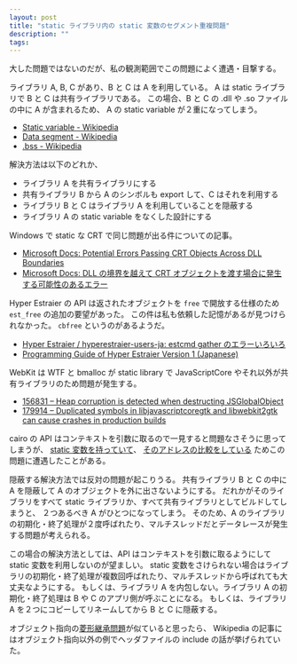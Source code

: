 ```yaml
---
layout: post
title: "static ライブラリ内の static 変数のセグメント重複問題"
description: ""
tags: 
---
```


大した問題ではないのだが、私の観測範囲でこの問題によく遭遇・目撃する。

ライブラリ A, B, C があり、B と C は A を利用している。
A は static ライブラリで B と C は共有ライブラリである。
この場合、B と C の .dll や .so ファイルの中に A が含まれるため、
A の static variable が２重になってしまう。

* [Static variable - Wikipedia](https://en.wikipedia.org/wiki/Static_variable)
* [Data segment - Wikipedia](https://en.wikipedia.org/wiki/Data_segment)
* [.bss - Wikipedia](https://en.wikipedia.org/wiki/.bss)

解決方法は以下のどれか、

* ライブラリ A を共有ライブラリにする
* 共有ライブラリ B から A のシンボルも export して、C はそれを利用する
* ライブラリ B と C はライブラリ A を利用していることを隠蔽する
* ライブラリ A の static variable をなくした設計にする

Windows で static な CRT で同じ問題が出る件についての記事。

* [Microsoft Docs: Potential Errors Passing CRT Objects Across DLL Boundaries](https://docs.microsoft.com/en-us/cpp/c-runtime-library/potential-errors-passing-crt-objects-across-dll-boundaries?view=vs-2019)
* [Microsoft Docs: DLL の境界を越えて CRT オブジェクトを渡す場合に発生する可能性のあるエラー](https://docs.microsoft.com/ja-jp/cpp/c-runtime-library/potential-errors-passing-crt-objects-across-dll-boundaries?view=vs-2019)

Hyper Estraier の API は返されたオブジェクトを `free` で開放する仕様のため `est_free` の追加の要望があった。
この件は私も依頼した記憶があるが見つけられなかった。
`cbfree` というのがあるようだ。

* [Hyper Estraier / hyperestraier-users-ja: estcmd gather のエラーいろいろ](https://sourceforge.net/p/hyperestraier/mailman/message/2093416/)
* [Programming Guide of Hyper Estraier Version 1 (Japanese)](https://fallabs.com/hyperestraier/pguide-ja.html#estdoc)

WebKit は WTF と bmalloc が static library で JavaScriptCore やそれ以外が共有ライブラリのため問題が発生する。

* [156831 – Heap corruption is detected when destructing JSGlobalObject](https://bugs.webkit.org/show_bug.cgi?id=156831)
* [179914 – Duplicated symbols in libjavascriptcoregtk and libwebkit2gtk can cause crashes in production builds](https://bugs.webkit.org/show_bug.cgi?id=179914)

cairo の API はコンテキストを引数に取るので一見すると問題なさそうに思ってしまうが、
[static 変数を持っていて](https://github.com/freedesktop/cairo/blob/bab53d91a8543e2ddb15f9dce98ebb3f9bcd5d22/src/cairo-path.c#L54)、
[そのアドレスの比較をしている](https://github.com/freedesktop/cairo/blob/bab53d91a8543e2ddb15f9dce98ebb3f9bcd5d22/src/cairo-path.c#L368)
ためこの問題に遭遇したことがある。

隠蔽する解決方法では反対の問題が起こりうる。
共有ライブラリ B と C の中に A を隠蔽して A のオブジェクトを外に出さないようにする。
だれかがそのライブラリをすべて static ライブラリか、すべて共有ライブラリとしてビルドしてしまうと、
２つあるべき A がひとつになってしまう。
そのため、A のライブラリの初期化・終了処理が２度呼ばれたり、マルチスレッドだとデータレースが発生する問題が考えられる。

この場合の解決方法としては、API はコンテキストを引数に取るようにして static 変数を利用しないのが望ましい。
static 変数をさけられない場合はライブラリの初期化・終了処理が複数回呼ばれたり、マルチスレッドから呼ばれても大丈夫なようにする。
もしくは、ライブラリ A を内包しない。ライブラリ A の初期化・終了処理は B や C のアプリ側が呼ぶことになる。
もしくは、ライブラリ A を２つにコピーしてリネームしてから B と C に隠蔽する。

オブジェクト指向の[菱形継承問題](https://w.wiki/8DVX)が似ていると思ったら、
Wikipedia の記事にはオブジェクト指向以外の例でヘッダファイルの include の話が挙げられていた。
